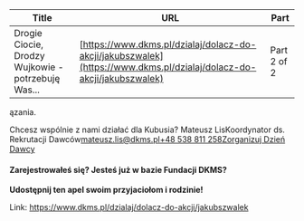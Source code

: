 | **Title**       | **URL**           | **Part**              |
|-----------------|-------------------|-----------------------|
| Drogie Ciocie, Drodzy Wujkowie - potrzebuję Was...         | [https://www.dkms.pl/dzialaj/dolacz-do-akcji/jakubszwalek](https://www.dkms.pl/dzialaj/dolacz-do-akcji/jakubszwalek)    | Part 2 of 2          |

ązania. 


Chcesz wspólnie z nami działać dla Kubusia? Mateusz LisKoordynator ds. Rekrutacji Dawców[mateusz.lis@dkms.pl](mailto:mateusz.lis@dkms.pl " Mateusz Lis")[\+48 538 811 258](tel:+48%20538%20811%20258 " Mateusz Lis")[Zorganizuj Dzień Dawcy](/kontakt/dzien-dawcy "Zorganizuj Dzień Dawcy Szpiku")
#### Zarejestrowałeś się? Jesteś już w bazie Fundacji DKMS?


**Udostępnij ten apel swoim przyjaciołom i rodzinie!**


  




Link: https://www.dkms.pl/dzialaj/dolacz-do-akcji/jakubszwalek
